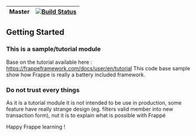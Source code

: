 | Master | [![Build Status](https://travis-ci.com/github/frappe/library_management.svg?branch=master)](https://travis-ci.com/frappe/library_management)  |
|---------|-----------------------------------------------------------------------------------------------------------------------------|

## Getting Started

### This is a sample/tutorial module

Base on the tutorial available here : https://frappeframework.com/docs/user/en/tutorial
This code base sample show how Frappe is really a battery included framework.

### Do not trust every things

As it is a tutorial module it is not intended to be use in production, some feature have really strange design (eg. filters valid member into new transaction form), nut it is to explain what is possible with Frappé

Happy Frappe learning !  
